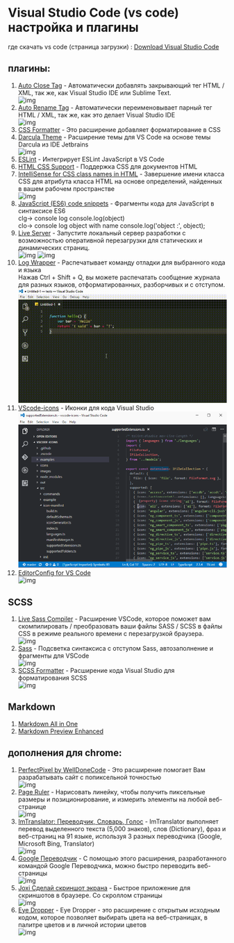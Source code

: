 # Visual Studio Code (vs code) настройка и плагины
где скачать vs code (страница загрузки) : [Download Visual Studio Code](https://code.visualstudio.com/download)

## плагины:
1. [Auto Close Tag](https://marketplace.visualstudio.com/items?itemName=formulahendry.auto-close-tag) - 
Автоматически добавлять закрывающий тег HTML / XML, так же, как Visual Studio IDE или Sublime Text. <br>
![img](https://github.com/formulahendry/vscode-auto-close-tag/raw/master/images/usage.gif)
0. [Auto Rename Tag](https://marketplace.visualstudio.com/items?itemName=formulahendry.auto-rename-tag) - 
Автоматически переименовывает парный тег HTML / XML, так же, как это делает Visual Studio IDE <br>
![img](https://github.com/formulahendry/vscode-auto-rename-tag/raw/master/images/usage.gif)
0. [CSS Formatter](https://marketplace.visualstudio.com/items?itemName=aeschli.vscode-css-formatter) - 
Это расширение добавляет форматирование в CSS <br>
0. [Darcula Theme](https://marketplace.visualstudio.com/items?itemName=rokoroku.vscode-theme-darcula) - 
Расширение темы для VS Code на основе темы Darcula из IDE Jetbrains <br>
![img](https://github.com/rokoroku/vscode-theme-darcula/raw/master/screenshot.png)
0. [ESLint](https://marketplace.visualstudio.com/items?itemName=dbaeumer.vscode-eslint) - 
Интегрирует ESLint JavaScript в VS Code <br>
0. [HTML CSS Support](https://marketplace.visualstudio.com/items?itemName=ecmel.vscode-html-css) - 
Поддержка CSS для документов HTML <br>
0. [IntelliSense for CSS class names in HTML](https://marketplace.visualstudio.com/items?itemName=Zignd.html-css-class-completion) - 
Завершение имени класса CSS для атрибута класса HTML на основе определений, найденных в вашем рабочем пространстве <br>
![img](https://i.imgur.com/5crMfTj.gif)
0. [JavaScript (ES6) code snippets](https://marketplace.visualstudio.com/items?itemName=xabikos.JavaScriptSnippets) - 
Фрагменты кода для JavaScript в синтаксисе ES6 <br>
clg→	console log console.log(object)<br>
clo→	console log object with name console.log('object :', object);
0. [Live Server](https://marketplace.visualstudio.com/items?itemName=ritwickdey.LiveServer) - 
Запустите локальный сервер разработки с возможностью оперативной перезагрузки для статических и динамических страниц. <br>
![img](https://github.com/ritwickdey/vscode-live-server/raw/master/images/Screenshot/vscode-live-server-animated-demo.gif)
![img](https://github.com/ritwickdey/vscode-live-server/raw/master/images/Screenshot/vscode-live-server-explorer-menu-demo-1.gif)
0. [Log Wrapper](https://marketplace.visualstudio.com/items?itemName=chrisvltn.log-wrapper-for-vscode) -
Распечатывает команду отладки для выбранного кода и языка <br>
Нажав Ctrl + Shift + Q, вы можете распечатать сообщение журнала для разных языков, отформатированных, разборчивых и с отступом.<br>
![img](https://github.com/chrisvltn/vs-code-log-wrapper/raw/master/images/demo.gif)
0. [VScode-icons](https://marketplace.visualstudio.com/items?itemName=vscode-icons-team.vscode-icons) - 
Иконки для кода Visual Studio <br>
![img](https://raw.githubusercontent.com/vscode-icons/vscode-icons/master/images/screenshot.gif)
0. [EditorConfig for VS Code](https://marketplace.visualstudio.com/items?itemName=EditorConfig.EditorConfig)<br>
![img](https://editorconfig.gallerycdn.vsassets.io/extensions/editorconfig/editorconfig/0.13.0/1550128349873/Microsoft.VisualStudio.Services.Icons.Default)

## SCSS
1. [Live Sass Compiler](https://marketplace.visualstudio.com/items?itemName=ritwickdey.live-sass) - 
Расширение VSCode, которое поможет вам скомпилировать / преобразовать ваши файлы SASS / SCSS в файлы CSS в режиме реального времени с перезагрузкой браузера.<br>
![img](https://github.com/ritwickdey/vscode-live-sass-compiler/raw/master/images/Screenshot/AnimatedPreview.gif)
0. [Sass](https://marketplace.visualstudio.com/items?itemName=robinbentley.sass-indented) - Подсветка синтаксиса с отступом Sass, автозаполнение и фрагменты для VSCode<br>
![img](https://raw.githubusercontent.com/robinbentley/vscode-sass-indented/master/images/screenshot.png)
0. [SCSS Formatter](https://marketplace.visualstudio.com/items?itemName=sibiraj-s.vscode-scss-formatter) - 
Расширение кода Visual Studio для форматирования SCSS<br>
![img](https://github.com/sibiraj-s/vscode-scss-formatter/raw/master/assets/scss-format.gif)

## Markdown
1. [Markdown All in One](https://marketplace.visualstudio.com/items?itemName=yzhang.markdown-all-in-one)
0. [Markdown Preview Enhanced](https://marketplace.visualstudio.com/items?itemName=shd101wyy.markdown-preview-enhanced)

## дополнения для chrome:
1. [PerfectPixel by WellDoneCode](https://chrome.google.com/webstore/detail/perfectpixel-by-welldonec/dkaagdgjmgdmbnecmcefdhjekcoceebi) -
Это расширение помогает Вам разрабатывать сайт с попиксельной точностью <br>
![img](https://lh3.googleusercontent.com/M6D5Jv-U2oUYp6z_JJxG2FqJU0MbcqwVgKAlSfBconLelGMNKhDKpNlk8UT0ECODMp4BOZGv1A=w640-h400-e365)
0. [Page Ruler](https://chrome.google.com/webstore/detail/page-ruler/emliamioobfffbgcfdchabfibonehkme) - 
Нарисовать линейку, чтобы получить пиксельные размеры и позиционирование, и измерить элементы на любой веб-странице <br>
![img](https://lh3.googleusercontent.com/N82J_E_kEjGCv4cveffWGdV0fj0haQv7x46ZcwDfNxh-tDrRvoUxr_HQZaE78bHpXkNPPDN38A=w640-h400-e365)
0. [ImTranslator: Переводчик, Словарь, Голос](https://chrome.google.com/webstore/detail/imtranslator-translator-d/noaijdpnepcgjemiklgfkcfbkokogabh) - 
ImTranslator выполняет перевод выделенного текста (5,000 знаков), слов (Dictionary), фраз и веб-страниц на 91 языке, используя 3 разных переводчика (Google, Microsoft Bing, Translator) <br>
![img](https://lh3.googleusercontent.com/ombpEzItkeJrRI3X1o_cfugiCTmMsbHYFuWN-Lnri8iwx9TRXvcXFN1QVQQr7OcO5pS313qc=w640-h400-e365)
0. [Google Переводчик](https://chrome.google.com/webstore/detail/google-translate/aapbdbdomjkkjkaonfhkkikfgjllcleb) - 
С помощью этого расширения, разработанного командой Google Переводчика, можно быстро переводить веб-страницы <br>
![img](https://lh3.googleusercontent.com/0m8JW2q7W8Q0HdUDiahs8gaoYJ2H_WHmNlo3475gGAxFiQ1kfvvwE_du5XGZxz3n6xncoW0q=w640-h400-e365)
0. [Joxi Сделай скриншот экрана](https://chrome.google.com/webstore/detail/joxi-full-page-screen-cap/jhcdlkgjiehgpnpolkbnmpffjodigbkb) - 
Быстрое приложение для скриншотов в браузере. Со скроллом страницы <br>
![img](https://lh3.googleusercontent.com/v-zXx5jxXM7ubGc_A4EmZSN-LoRFNCgnsoGOyX6I-iLyI7C9ZxNN8cPvoSoFcKiohb_jsace3ao=w640-h400-e365)
0. [Eye Dropper](https://chrome.google.com/webstore/detail/eye-dropper/hmdcmlfkchdmnmnmheododdhjedfccka) - 
Eye Dropper - это расширение с открытым исходным кодом, которое позволяет выбирать цвета на веб-страницах, в палитре цветов и в личной истории цветов <br>
![img](https://lh3.googleusercontent.com/AMQwUBOyto6Bx_BmWcXhIhOJmiF_wBDHrBaUGYlv7_7t0SnawoLMuHUGVUoryI-ZWirmGVVtag=w640-h400-e365)
